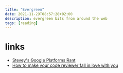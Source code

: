```yaml
---
title: "Evergreen"
date: 2021-11-29T08:57:28+02:00
description: evergreen bits from around the web
tags: [reading]
---
```


# links
- [Stevey's Google Platforms Rant](https://gist.github.com/chitchcock/1281611)
- [How to make your code reviewer fall in love with you](https://mtlynch.io/code-review-love/)